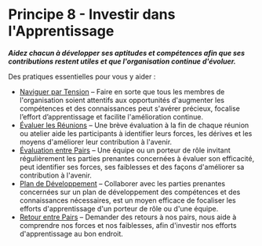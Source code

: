 [:menu-title]: # "Investir dans l'Apprentissage"

# Principe 8 - Investir dans l'Apprentissage

**_Aidez chacun à développer ses aptitudes et compétences afin que ses contributions restent utiles et que l'organisation continue d'évoluer._**

Des pratiques essentielles pour vous y aider :

- [Naviguer par Tension](section:navigate-via-tension) – Faire en sorte que tous les membres de l'organisation soient attentifs aux opportunités d'augmenter les compétences et des connaissances peut s'avérer précieux, focalise l’effort d’apprentissage et facilite l'amélioration continue.
- [Évaluer les Réunions](section:evaluate-meetings) – Une brève évaluation à la fin de chaque réunion ou atelier aide les participants à identifier leurs forces, les dérives et les moyens d'améliorer leur contribution à l'avenir.
- [Évaluation entre Pairs](section:peer-review) – Une équipe ou un porteur de rôle invitant régulièrement les parties prenantes concernées à évaluer son efficacité, peut identifier ses forces, ses faiblesses et des façons d'améliorer sa contribution à l'avenir.
- [Plan de Développement](section:development-plan) – Collaborer avec les parties prenantes concernées sur un plan de développement des compétences et des connaissances nécessaires, est un moyen efficace de focaliser les efforts d'apprentissage d'un porteur de rôle ou d'une équipe.
- [Retour entre Pairs](section:peer-feedback) – Demander des retours à nos pairs, nous aide à comprendre nos forces et nos faiblesses, afin d'investir nos efforts d'apprentissage au bon endroit.
